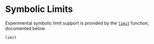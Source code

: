 # Symbolic Limits

Experimental symbolic limit support is provided by the [`limit`](@ref) function, documented
below.

```@docs
limit
```
